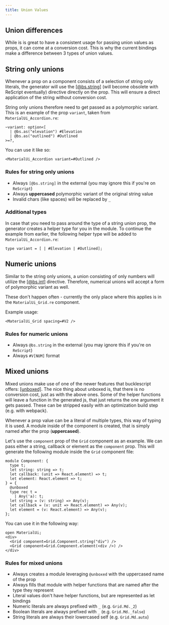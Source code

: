 ```yaml
---
title: Union Values
---
```


## Union differences

While is is great to have a consistent usage for passing union values as props,
it can come at a conversion cost. This is why the current bindings make a
difference between 3 types of union values.

## String only unions

Whenever a prop on a component consists of a selection of string only literals,
the generator will use the
[[@bs.string]](https://reasonml.org/docs/reason-compiler/latest/function#constrain-arguments-better)
(will become obsolete with ReScript eventually) directive directly on the prop.
This will ensure a direct application of the string without conversion cost.

String only unions therefore need to get passed as a polymorphic variant. This
is an example of the prop `variant`, taken from `MaterialUi_Accordion.re`:

```reason
~variant: option<[
  | @bs.as("elevation") #Elevation
  | @bs.as("outlined") #Outlined
>=?,
```

You can use it like so:

```reason
<MaterialUi_Accordion variant=#Outlined />
```

### Rules for string only unions

- Always `[@bs.string]` in the external (you may ignore this if you're on
  `ReScript`)
- Always **uppercased** polymorphic variant of the original string value
- Invalid chars (like spaces) will be replaced by `_`

### Additional types

In case that you need to pass around the type of a string union prop, the
generator creates a helper type for you in the module. To continue the example
from earlier, the following helper type will be added to
`MaterialUi_Accordion.re`:

```reason
type variant = [ | #Elevation | #Outlined];
```

## Numeric unions

Similar to the string only unions, a union consisting of only numbers will
utilize the
[[@bs.int]](https://reasonml.org/docs/reason-compiler/latest/function#constrain-arguments-better)
directive. Therefore, numerical unions will accept a form of polymorphic variant
as well.

These don't happen often - currently the only place where this applies is in the
`MaterialUi_Grid.re` component.

Example usage:

```reason
<MaterialUi_Grid spacing=#V2 />
```

### Rules for numeric unions

- Always `@bs.string` in the external (you may ignore this if you're on
  `ReScript`)
- Always `#V[NUM]` format

## Mixed unions

Mixed unions make use of one of the newer features that bucklescript offers:
[[unboxed]](https://reasonml.org/blog/union-types-in-bucklescript). The nice
thing about unboxed is, that there is no conversion cost, just as with the above
ones. Some of the helper functions will leave a function in the generated js,
that just returns the one argument it gets passed. These can be stripped easily
with an optimization build step (e.g. with webpack).

Whenever a prop value can be a literal of multiple types, this way of typing it
is used. A module inside of the component is created, that is simply named after
the prop (**uppercased**).

Let's use the `component` prop of the `Grid` component as an example. We can
pass either a string, callback or element as the `component` prop. This will
generate the following module inside the `Grid` component file:

```reason
module Component: {
  type t;
  let string: string => t;
  let callback: (unit => React.element) => t;
  let element: React.element => t;
} = {
  @unboxed
  type rec t =
    | Any('a): t;
  let string = (v: string) => Any(v);
  let callback = (v: unit => React.element) => Any(v);
  let element = (v: React.element) => Any(v);
};
```

You can use it in the following way:

```reason
open MaterialUi;
<div>
  <Grid component=Grid.Component.string("div") />
  <Grid component=Grid.Component.element(<div />) />
</div>
```

### Rules for mixed unions

- Always creates a module leveraging `@unboxed` with the uppercased name of the
  prop
- Always fills that module with helper functions that are named after the type
  they represent
- Literal values don't have helper functions, but are represented as let
  bindings
- Numeric literals are always prefixed with `_` (e.g. `Grid.Md._2`)
- Boolean literals are always prefixed with `_` (e.g. `Grid.Md._false`)
- String literals are always their lowercased self (e.g. `Grid.Md.auto`)
